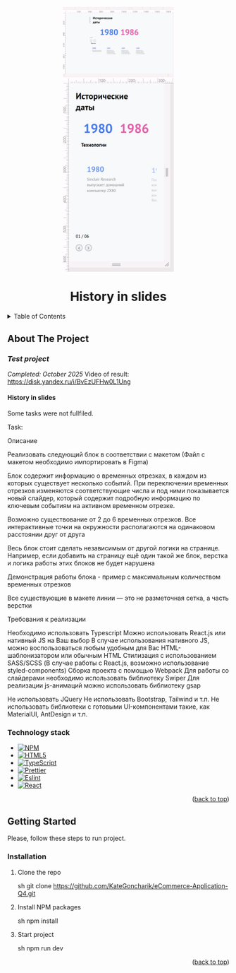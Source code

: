 <a name="readme-top"></a>

<!-- PROJECT LOGO -->
<br />
<div align="center">
  <img align="center" src="./public/images/desktop.jpg" width="50%">
  <img align="center" src="./public/images/mobile.jpg" width="50%">
  <h1 align="center">History in slides</h1>

</div>

<!-- TABLE OF CONTENTS -->
<details>
  <summary>Table of Contents</summary>
  <ol>
    <li>
      <a href="#about-the-project">About The Project</a>
      <ul>
        <li><a href="#technology-stack">Technology stack</a></li>
      </ul>
    </li>
    <li>
      <a href="#getting-started">Getting Started</a>
      <ul>
       <li><a href="#installation">Installation</a></li>
      </ul>
    </li>
  </ol>
</details>

<!-- ABOUT THE PROJECT -->

## About The Project

### _Test project_

_Completed: October 2025_
Video of result: https://disk.yandex.ru/i/BvEzUFHw0L1Ung

#### History in slides
Some tasks were not fullfiled.

Task:

Описание

Реализовать следующий блок в соответствии с макетом (Файл с макетом необходимо импортировать в Figma) 

Блок содержит информацию о временных отрезках, в каждом из которых существует несколько событий. 
При переключении временных отрезков изменяются соответствующие числа и под ними показывается новый слайдер, который содержит подробную информацию по ключевым событиям на активном временном отрезке.

Возможно существование от 2 до 6 временных отрезков. Все интерактивные точки на окружности располагаются на одинаковом расстоянии друг от друга

Весь блок стоит сделать независимым от другой логики на странице. 
Например, если добавить на страницу ещё один такой же блок, верстка и логика работы этих блоков не будет нарушена

Демонстрация работы блока - пример с максимальным количеством временных отрезков

Все существующие в макете линии — это не разметочная сетка, а часть верстки 

Требования к реализации

Необходимо использовать Typescript
Можно использовать React.js или нативный JS на Ваш выбор
В случае использования нативного JS, можно воспользоваться любым удобным для Вас HTML-шаблонизатором или обычным HTML
Стилизация с использованием SASS/SCSS (В случае работы с React.js, возможно использование styled-components)
Сборка проекта с помощью Webpack
Для работы со слайдерами необходимо использовать библиотеку Swiper
Для реализации js-анимаций можно использовать библиотеку gsap

Не использовать JQuery
Не использовать Bootstrap, Tailwind и т.п.
Не использовать библиотеки с готовыми UI-компонентами такие, как MaterialUI, AntDesign и т.п.



### Technology stack

- [![NPM][NPM]][NPM-url]
- [![HTML5][HTML5]][HTML5-url]
- [![TypeScript][TypeScript]][TypeScript-url]
- [![Prettier][Prettier]][Prettier-url]
- [![Eslint][Eslint]][Eslint-url]
- [![React][React]][React-url]
  
<p align="right">(<a href="#readme-top">back to top</a>)</p>

<!-- GETTING STARTED -->

## Getting Started

Please, follow these steps to run project.

### Installation

1. Clone the repo

   sh
   git clone <https://github.com/KateGoncharik/eCommerce-Application-Q4.git>

2. Install NPM packages

   sh
   npm install

3. Start project

   sh
   npm run dev


<p align="right">(<a href="#readme-top">back to top</a>)</p>

[NPM]: https://img.shields.io/badge/NPM-%23CB3837.svg?style=for-the-badge&logo=npm&logoColor=white
[NPM-url]: https://www.npmjs.com
[HTML5]: https://img.shields.io/badge/html5-%23E34F26.svg?style=for-the-badge&logo=html5&logoColor=white
[HTML5-url]: https://html.com/html5/
[TypeScript]: https://img.shields.io/badge/typescript-%23007ACC.svg?style=for-the-badge&logo=typescript&logoColor=white
[TypeScript-url]: https://www.typescriptlang.org
[React]: https://img.shields.io/badge/React-20232A?style=for-the-badge&logo=react&logoColor=61DAFB
[React-url]: https://https://react.dev/
[Eslint]: https://img.shields.io/badge/eslint-3A33D1?style=for-the-badge&logo=eslint&logoColor=white
[Eslint-url]: https://eslint.org/
[Prettier]: https://img.shields.io/badge/prettier-1A2C34?style=for-the-badge&logo=prettier&logoColor=F7BA3E
[Prettier-url]: https://prettier.io/
